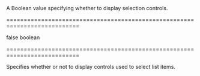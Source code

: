 <!--**
/*-------------------------------------------
    Auto-generated file. Do not modify.
-------------------------------------------

**-->
<!--d-->A Boolean value specifying whether to display selection controls.<!--/d-->
===========================================================================
<!--default-->false<!--/default-->
<!--type-->boolean<!--/type-->
===========================================================================

<!--shortDescription-->
Specifies whether or not to display controls used to select list items.
<!--/shortDescription-->

<!--fullDescription-->

<!--/fullDescription-->